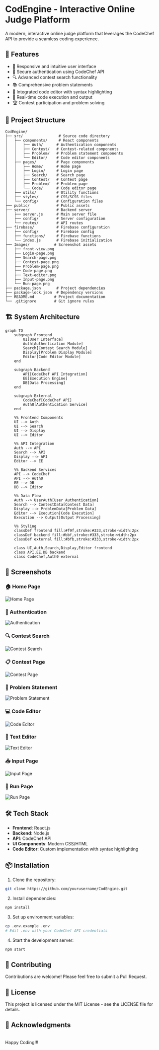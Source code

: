 # CodEngine - Interactive Online Judge Platform

A modern, interactive online judge platform that leverages the CodeChef API to provide a seamless coding experience.

## 🚀 Features

- 📱 Responsive and intuitive user interface
- 🔐 Secure authentication using CodeChef API
- 🔍 Advanced contest search functionality
- 📚 Comprehensive problem statements
- 📝 Integrated code editor with syntax highlighting
- 🔄 Real-time code execution and output
- 🏆 Contest participation and problem solving

## 📁 Project Structure

```
CodEngine/
├── src/                # Source code directory
│   ├── components/     # React components
│   │   ├── Auth/      # Authentication components
│   │   ├── Contest/   # Contest-related components
│   │   ├── Problem/   # Problem statement components
│   │   └── Editor/    # Code editor components
│   ├── pages/         # Page components
│   │   ├── Home/      # Home page
│   │   ├── Login/     # Login page
│   │   ├── Search/    # Search page
│   │   ├── Contest/   # Contest page
│   │   ├── Problem/   # Problem page
│   │   └── Code/      # Code editor page
│   ├── utils/         # Utility functions
│   ├── styles/        # CSS/SCSS files
│   └── config/        # Configuration files
├── public/            # Public assets
├── server/            # Backend server
│   ├── server.js      # Main server file
│   ├── config/        # Server configuration
│   └── routes/        # API routes
├── firebase/          # Firebase configuration
│   ├── config/        # Firebase config
│   ├── functions/     # Firebase functions
│   └── index.js       # Firebase initialization
├── Images/           # Screenshot assets
│   ├── front-view.png
│   ├── Login-page.png
│   ├── Search-page.png
│   ├── Contest-page.png
│   ├── Problem-page.png
│   ├── Code-page.png
│   ├── Text-editor.png
│   ├── Input-page.png
│   └── Run-page.png
├── package.json       # Project dependencies
├── package-lock.json  # Dependency versions
├── README.md         # Project documentation
└── .gitignore        # Git ignore rules
```

## 🏗️ System Architecture

```mermaid
graph TD
    subgraph Frontend
        UI[User Interface]
        Auth[Authentication Module]
        Search[Contest Search Module]
        Display[Problem Display Module]
        Editor[Code Editor Module]
    end

    subgraph Backend
        API[CodeChef API Integration]
        EE[Execution Engine]
        DB[Data Processing]
    end

    subgraph External
        CodeChef[CodeChef API]
        Auth0[Authentication Service]
    end

    %% Frontend Components
    UI --> Auth
    UI --> Search
    UI --> Display
    UI --> Editor

    %% API Integration
    Auth --> API
    Search --> API
    Display --> API
    Editor --> EE

    %% Backend Services
    API --> CodeChef
    API --> Auth0
    EE --> DB
    DB --> Editor

    %% Data Flow
    Auth --> UserAuth[User Authentication]
    Search --> ContestData[Contest Data]
    Display --> ProblemData[Problem Data]
    Editor --> Execution[Code Execution]
    Execution --> Output[Output Processing]

    %% Styling
    classDef frontend fill:#f9f,stroke:#333,stroke-width:2px
    classDef backend fill:#bbf,stroke:#333,stroke-width:2px
    classDef external fill:#bfb,stroke:#333,stroke-width:2px

    class UI,Auth,Search,Display,Editor frontend
    class API,EE,DB backend
    class CodeChef,Auth0 external
```

## 📸 Screenshots

### 🏠 Home Page

![Home Page](Images/front-view.png)

### 🔐 Authentication

![Authentication](Images/Login-page.png)

### 🔍 Contest Search

![Contest Search](Images/Search-page.png)

### 📋 Contest Page

![Contest Page](Images/Contest-page.png)

### 📖 Problem Statement

![Problem Statement](Images/Problem-page.png)

### 💻 Code Editor

![Code Editor](Images/Code-page.png)

### 📝 Text Editor

![Text Editor](Images/Text-editor.png)

### 📥 Input Page

![Input Page](Images/Input-page.png)

### 🔄 Run Page

![Run Page](Images/Run-page.png)

## 🛠️ Tech Stack

- **Frontend**: React.js
- **Backend**: Node.js
- **API**: CodeChef API
- **UI Components**: Modern CSS/HTML
- **Code Editor**: Custom implementation with syntax highlighting

## 📦 Installation

1. Clone the repository:

```bash
git clone https://github.com/yourusername/CodEngine.git
```

2. Install dependencies:

```bash
npm install
```

3. Set up environment variables:

```bash
cp .env.example .env
# Edit .env with your CodeChef API credentials
```

4. Start the development server:

```bash
npm start
```

## 🤝 Contributing

Contributions are welcome! Please feel free to submit a Pull Request.

## 📝 License

This project is licensed under the MIT License - see the LICENSE file for details.

## 🙏 Acknowledgments

<br/>
Happy Coding!!!
